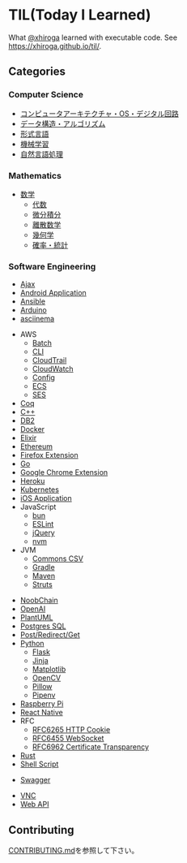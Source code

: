 # TIL(Today I Learned)

What [@xhiroga](https://twitter.com/xhiroga) learned with executable code. See <https://xhiroga.github.io/til/>.

## Categories

### Computer Science

- [コンピュータアーキテクチャ・OS・デジタル回路](./computer-science/computer-architecture/README.md)
- [データ構造・アルゴリズム](./computer-science/data-structures-algorithms/README.md)
- [形式言語](./computer-science/formal-language/README.md)
- [機械学習](./computer-science/machine-learning/README.qmd)
- [自然言語処理](./computer-science/nlp/README.md)

### Mathematics

- [数学](./mathematics/README.md)
  - [代数](./mathematics/algebra/README.md)
  - [微分積分](./mathematics/calculus/README.qmd)
  - [離散数学](./mathematics/discrete/README.md)
  - [幾何学](./mathematics/geometory/README.md)
  - [確率・統計](./mathematics/probability-statistics/README.md)

### Software Engineering

- [Ajax](./software-engineering/ajax/README.md)
- [Android Application](./software-engineering/andorid/README.md)
- [Ansible](./software-engineering/ansible/README.md)
- [Arduino](./software-engineering/arduino/README.md)
- [asciinema](./software-engineering/asciinema/README.md)
<!-- - [Auth0](./software-engineering/auth0/) -->
- AWS
  - [Batch](./software-engineering/aws/batch/README.md)
  - [CLI](./software-engineering/aws/cli/README.md)
  - [CloudTrail](./software-engineering/aws/cloudtrail/README.md)
  - [CloudWatch](./software-engineering/aws/cloudwatch/README.md)
  - [Config](./software-engineering/aws/config/README.md)
  - [ECS](./software-engineering/aws/ecs/README.md)
  - [SES](./software-engineering/aws/ses/README.md)
- [Coq](./software-engineering/coq/README.md)
- [C++](/software-engineering/cpp/README.md)
- [DB2](./software-engineering/db2/README.md)
- [Docker](./software-engineering/docker/README.md)
- [Elixir](./software-engineering/elixir/README.md)
- [Ethereum](./software-engineering/ethereum/README.md)
- [Firefox Extension](./software-engineering/firefox-extension/README.md)
- [Go](./software-engineering/go/README.md)
- [Google Chrome Extension](./software-engineering/google-chrome-extension/README.md)
- [Heroku](./software-engineering/heroku/README.md)
- [Kubernetes](./software-engineering/k8s/README.md)
- [iOS Application](./software-engineering/ios/README.md)
- JavaScript
  - [bun](./software-engineering/javascript/bun/README.md)
  - [ESLint](./software-engineering/javascript/eslint/README.md)
  - [jQuery](./software-engineering/javascript/jQuery/README.md)
  - [nvm](./software-engineering/javascript/nvm/README.md)
- JVM
  - [Commons CSV](./software-engineering/jvm/commons-csv/README.md)
  - [Gradle](./software-engineering/jvm/gradle/README.md)
  - [Maven](./software-engineering/jvm/maven/README.md)
  - [Struts](./software-engineering/jvm/struts/README.md)
<!-- - [LINE Bot](./software-engineering/line-bot/) -->
<!-- - [macOS Application](./software-engineering/macos/) -->
- [NoobChain](./software-engineering/noobchain/README.md)
- [OpenAI](./software-engineering/openai/README.md)
- [PlantUML](./software-engineering/plantuml/README.md)
- [Postgres SQL](./software-engineering/postgres/README.md)
- [Post/Redirect/Get](./software-engineering/post-redirect-get/README.md)
- [Python](./software-engineering/python/README.md)
  - [Flask](./software-engineering/python/flask/README.md)
  - [Jinja](./software-engineering/python/jinja/README.md)
  - [Matplotlib](./software-engineering/python/matplotlib/RAEDME.md)
  - [OpenCV](./software-engineering/python/opencv/README.md)
  - [Pillow](./software-engineering/python/pillow/README.md)
  - [Pipenv](./software-engineering/python/pipenv/README.md)
- [Raspberry Pi](./software-engineering/raspberrypi/README.md)
- [React Native](./software-engineering/react-native/README.md)
- RFC
  - [RFC6265 HTTP Cookie](./software-engineering/rfc/rfc6265-http-cookie/README.md)
  - [RFC6455 WebSocket](./software-engineering/rfc/rfc6455-websocket/README.md)
  - [RFC6962 Certificate Transparency](./software-engineering/rfc/rfc6962-certificate-transparency/README.md)
- [Rust](./software-engineering/rust/README.md)
- [Shell Script](./software-engineering/shell/README.md)
<!-- - [Spark AR Studio](./software-engineering/spark-ar-studio/) -->
- [Swagger](./software-engineering/swagger/README.md)
<!-- - [VSCode Extension](./software-engineering/vscode-extension/) -->
- [VNC](./software-engineering/vnc/README.md)
- [Web API](./software-engineering/web-api/README.md)

## Contributing

[CONTRIBUTING.md](./CONTRIBUTING.md)を参照して下さい。

